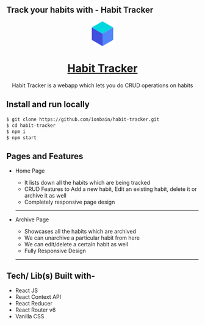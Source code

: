 ## Track your habits with - Habit Tracker


<div align="center">
  <img src="https://github.com/iONBain/cuBain/blob/master/public/logo192.png" alt="logo"/>
 <h1> <a href="https://ba-habit-tracker.netlify.app/" > Habit Tracker </a></h1>
    <p>Habit Tracker is a webapp which lets you do CRUD operations on habits</p>
 </div>
 


## Install and run locally
```
$ git clone https://github.com/ionbain/habit-tracker.git
$ cd habit-tracker
$ npm i
$ npm start
```


## **Pages and Features**

- Home Page
    - It lists down all the habits which are being tracked
    - CRUD Features to Add a new habit, Edit an existing habit, delete it or archive it as well
    - Completely responsive page design
    ---

- Archive Page 
    - Showcases all the habits which are archived
    - We can unarchive a particular habit from here
    - We can edit/delete a certain habit as well
    - Fully Responsive Design
    ---


## **Tech/ Lib(s) Built with-**
- React JS
- React Context API 
- React Reducer
- React Router v6
- Vanilla CSS

